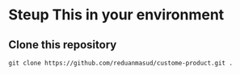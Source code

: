# Steup This in your environment
## Clone this repository
```git clone https://github.com/reduanmasud/custome-product.git .```

